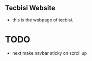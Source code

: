 
## Tecbisi Website
  - this is the webpage of tecbisi.


# TODO
  - next make navbar sticky on scroll up